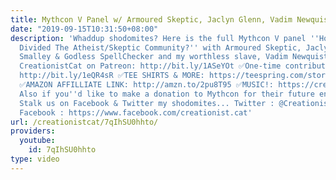 ```yaml
---
title: Mythcon V Panel w/ Armoured Skeptic, Jaclyn Glenn, Vadim Newquist & more
date: "2019-09-15T10:31:50+08:00"
description: 'Whaddup shodomites? Here is the full Mythcon V panel ''How Has Politics
  Divided The Atheist/Skeptic Community?'' with Armoured Skeptic, Jaclyn Glenn, David
  Smalley & Godless SpellChecker and my worthless slave, Vadim Newquist. ✅Support
  CreationistCat on Patreon: http://bit.ly/1ASeYOt ✅One-time contribution with PayPal:
  http://bit.ly/1eQR4sR ✅TEE SHIRTS & MORE: https://teespring.com/stores/creationist-cat
  ✅AMAZON AFFILLIATE LINK: http://amzn.to/2pu8T95 ✅MUSIC!: https://creationistcat.bandcamp.com/
  Also if you''d like to make a donation to Mythcon for their future endeavors: https://www.gofundme.com/taking-mythcon-on-the-road
  Stalk us on Facebook & Twitter my shodomites... Twitter : @CreationistCat & @VadimNewquist
  Facebook : https://www.facebook.com/creationist.cat'
url: /creationistcat/7qIhSU0hhto/
providers:
  youtube:
    id: 7qIhSU0hhto
type: video
---
```

